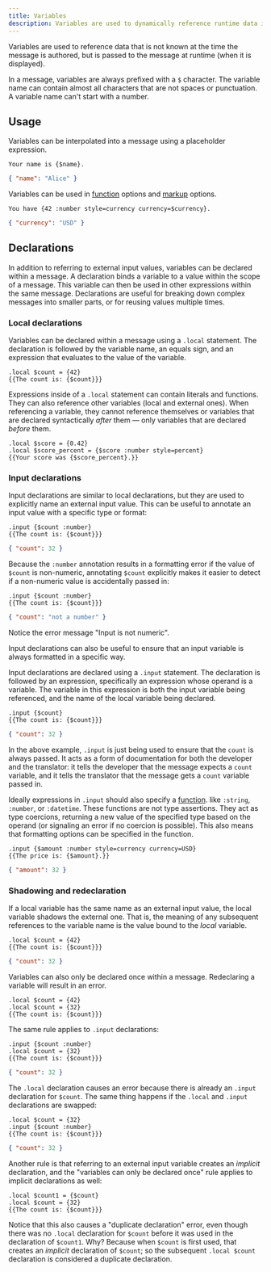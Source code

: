 ```yaml
---
title: Variables
description: Variables are used to dynamically reference runtime data in localized messages.
---
```


Variables are used to reference data that is not known at the time the message
is authored, but is passed to the message at runtime (when it is displayed).

In a message, variables are always prefixed with a `$` character. The variable
name can contain almost all characters that are not spaces or punctuation. A
variable name can't start with a number.

## Usage

Variables can be interpolated into a message using a placeholder expression.

<mf2-interactive>

```mf2
Your name is {$name}.
```

```json
{ "name": "Alice" }
```

</mf2-interactive>

Variables can be used in [function](/docs/reference/functions/) options
and [markup](/docs/reference/markup/) options.

<mf2-interactive>

```mf2
You have {42 :number style=currency currency=$currency}.
```

```json
{ "currency": "USD" }
```

</mf2-interactive>

## Declarations

In addition to referring to external input values, variables can be declared
within a message. A declaration binds a variable to a value within the scope of
a message. This variable can then be used in other expressions within the same
message. Declarations are useful for breaking down complex messages into smaller
parts, or for reusing values multiple times.

### Local declarations

Variables can be declared within a message using a `.local` statement. The
declaration is followed by the variable name, an equals sign, and an expression
that evaluates to the value of the variable.

<mf2-interactive>

```mf2
.local $count = {42}
{{The count is: {$count}}}
```

</mf2-interactive>

Expressions inside of a `.local` statement can contain literals and
functions. They can also reference other variables (local and external ones).
When referencing a variable, they cannot reference themselves or variables that
are declared syntactically _after_ them — only variables that are declared
_before_ them.

<mf2-interactive>

<!-- TODO: this should work -->

```mf2
.local $score = {0.42}
.local $score_percent = {$score :number style=percent}
{{Your score was {$score_percent}.}}
```

</mf2-interactive>

### Input declarations

Input declarations are similar to local declarations, but they are used to
explicitly name an external input value.
This can be useful to annotate an input value with a specific type or format:

<mf2-interactive>

```mf2
.input {$count :number}
{{The count is: {$count}}}
```

```json
{ "count": 32 }
```

</mf2-interactive>

Because the `:number` annotation results in a formatting error if
the value of `$count` is non-numeric, annotating `$count` explicitly
makes it easier to detect if a non-numeric value is accidentally passed in:

<mf2-interactive>

```mf2
.input {$count :number}
{{The count is: {$count}}}
```

```json
{ "count": "not a number" }
```

</mf2-interactive>

Notice the error message "Input is not numeric".

Input declarations can also be useful to ensure that an input variable is
always formatted in a specific way.

Input declarations are declared using a `.input` statement. The declaration is
followed by an expression, specifically an expression whose operand is a variable.
The variable in this expression is both the input variable being referenced,
and the name of the local variable being declared.

<mf2-interactive>

```mf2
.input {$count}
{{The count is: {$count}}}
```

```json
{ "count": 32 }
```

</mf2-interactive>

In the above example, `.input` is just being used to ensure that the `count` is
always passed. It acts as a form of documentation for both the developer and the
translator: it tells the developer that the message expects a `count` variable,
and it tells the translator that the message gets a `count` variable passed in.

Ideally expressions in `.input` should also specify a [function](/docs/reference/functions).
like `:string`, `:number`, or `:datetime`. These functions are not type assertions.
They act as type coercions, returning a new value of the specified type
based on the operand (or signaling an error if no coercion is possible).
This also means that formatting options can be specified in the
function.

<mf2-interactive>

```mf2
.input {$amount :number style=currency currency=USD}
{{The price is: {$amount}.}}
```

```json
{ "amount": 32 }
```

</mf2-interactive>

### Shadowing and redeclaration

If a local variable has the same name as an external input value,
the local variable shadows the external one. That is, the meaning
of any subsequent references to the variable name is the value
bound to the _local_ variable.

<mf2-interactive>

```mf2
.local $count = {42}
{{The count is: {$count}}}
```

```json
{ "count": 32 }
```

</mf2-interactive>

Variables can also only be declared once within a message. Redeclaring a
variable will result in an error.

<mf2-interactive>

```mf2
.local $count = {42}
.local $count = {32}
{{The count is: {$count}}}
```

</mf2-interactive>

The same rule applies to `.input` declarations:

<mf2-interactive>

```mf2
.input {$count :number}
.local $count = {32}
{{The count is: {$count}}}
```

```json
{ "count": 32 }
```
</mf2-interactive>

The `.local` declaration causes an error because there is already
an `.input` declaration for `$count`. The same thing happens if
the `.local` and `.input` declarations are swapped:

<mf2-interactive>

```mf2
.local $count = {32}
.input {$count :number}
{{The count is: {$count}}}
```

```json
{ "count": 32 }
```
</mf2-interactive>


Another rule is that referring to an external input variable creates an
_implicit_ declaration, and the "variables can only be declared once"
rule applies to implicit declarations as well:

<mf2-interactive>

```mf2
.local $count1 = {$count}
.local $count = {32}
{{The count is: {$count}}}
```

</mf2-interactive>

Notice that this also causes a "duplicate declaration" error, even though
there was no `.local` declaration for `$count` before it was used in
the declaration of `$count1`. Why? Because when `$count` is first used,
that creates an _implicit_ declaration of `$count`; so the subsequent
`.local $count` declaration is considered a duplicate declaration.
